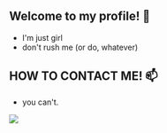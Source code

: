 ## Welcome to my profile! 🖤

 - I'm just girl
 - don't rush me (or do, whatever)

 ## HOW TO CONTACT ME! 📫

- you can't.


![]([https://i.giphy.com/media/v1.Y2lkPTc5MGI3NjExazFjNXU5czFzMGFhejZsdDQ4MjNwMDN2OXIwM3drZWcwd25vbzdrZSZlcD12MV9pbnRlcm5hbF9naWZfYnlfaWQmY3Q9Zw/h345U7wVploEdr8iNz/giphy.gif](https://tenor.com/kefdxq5v0Lt.gif))
